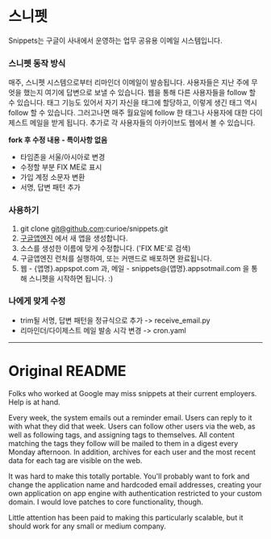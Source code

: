 # 스니펫
Snippets는 구글이 사내에서 운영하는 업무 공유용 이메일 시스템입니다.

### 스니펫 동작 방식

매주, 스니펫 시스템으로부터 리마인더 이메일이 발송됩니다.
사용자들은 지난 주에 무엇을 했는지 여기에 답변으로 보낼 수 있습니다.
웹을 통해 다른 사용자들을 follow 할 수 있습니다.
태그 기능도 있어서 자기 자신을 태그에 할당하고, 이렇게 생긴 태그 역시 follow 할 수 있습니다.
그러고나면 매주 월요일에 follow 한 태그나 사용자에 대한 다이제스트 메일을 받게 됩니다.
추가로 각 사용자들의 아카이브도 웹에서 볼 수 있습니다.

**fork 후 수정 내용 - 특이사항 없음**

* 타임존을 서울/아시아로 변경
* 수정할 부분 FIX ME로 표시
* 가입 계정 소문자 변환
* 서명, 답변 패턴 추가

### 사용하기
1. git clone git@github.com:curioe/snippets.git
2. [구글앱엔진](https://appengine.google.com) 에서 새 앱을 생성합니다.
3. 소스를 생성한 이름에 맞게 수정합니다. ('FIX ME'로 검색)
4. 구글앱엔진 런처를 실행하여, 또는 커맨드로 배포하면 완료됩니다.
5. 웹 - {앱명}.appspot.com 과, 메일 - snippets@{앱명}.appsotmail.com 을 통해 스니펫을 시작하면 됩니다. :)

### 나에게 맞게 수정
* trim될 서명, 답변 패턴을 정규식으로 추가 -> receive_email.py
* 리마인더/다이제스트 메일 발송 시각 변경 -> cron.yaml




-----
# Original README
Folks who worked at Google may miss snippets at their current
employers. Help is at hand.

Every week, the system emails out a reminder email. Users can reply to
it with what they did that week. Users can follow other users via the
web, as well as following tags, and assigning tags to themselves. All
content matching the tags they follow will be mailed to them in a
digest every Monday afternoon. In addition, archives for each user and
the most recent data for each tag are visible on the web.

It was hard to make this totally portable. You'll probably want to
fork and change the application name and hardcoded email addresses,
creating your own application on app engine with authentication
restricted to your custom domain. I would love patches to core
functionality, though.

Little attention has been paid to making this particularly scalable,
but it should work for any small or medium company.